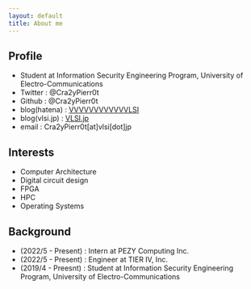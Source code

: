 ```yaml
---
layout: default
title: About me
---
```

## Profile
- Student at Information Security Engineering Program, University of Electro-Communications
- Twitter : @Cra2yPierr0t
- Github : @Cra2yPierr0t
- blog(hatena) : [VVVVVVVVVVVVLSI](https://cra2ypierr0t.hatenablog.jp/)
- blog(vlsi.jp) : [VLSI.jp](vlsi.jp)
- email : Cra2yPierr0t[at]vlsi[dot]jp

## Interests
- Computer Architecture
- Digital circuit design 
- FPGA
- HPC
- Operating Systems

## Background
- (2022/5 - Present) : Intern at PEZY Computing Inc.
- (2022/5 - Present) : Engineer at TIER IV, Inc.
- (2019/4 - Preesnt) : Student at Information Security Engineering Program, University of Electro-Communications

